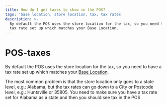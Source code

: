 ```yaml
---
title: How do I get taxes to show in the POS?
tags: 'base location, store location, tax, tax rates'
description: >-
  By default the POS uses the store location for the tax, so you need to have a
  tax rate set up which matches your Base Location.
---
```


# POS-taxes

By default the POS uses the store location for the tax, so you need to have a tax rate set up which matches your [Base Location](http://docs.woothemes.com/document/configuring-woocommerce-settings/#section-1).

The most common problem is that the store location only goes to a state level, e.g.: Alabama, but the tax rates can go down to a City or Postcode level, e.g.: Huntsville or 35805. You need to make sure you have a tax rate set for Alabama as a state and then you should see tax in the POS.

